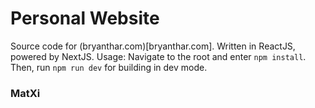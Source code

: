 # Personal Website

Source code for (bryanthar.com)[bryanthar.com]. Written in ReactJS, powered by NextJS.
Usage: Navigate to the root and enter `npm install`. Then, run `npm run dev` for building in dev mode. 

### MatXi
